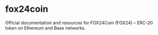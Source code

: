 # fox24coin
Official documentation and resources for FOX24Coin (FOX24) – ERC-20 token on Ethereum and Base networks.
